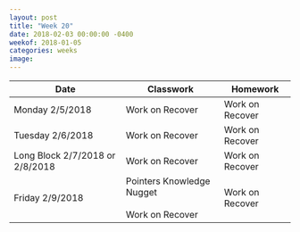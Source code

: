 ```yaml
---
layout: post
title: "Week 20"
date: 2018-02-03 00:00:00 -0400
weekof: 2018-01-05
categories: weeks
image:
---
```


|Date                        |Classwork|Homework|
|----------------------------|---------|--------|
|Monday 2/5/2018            | Work on Recover | Work on Recover |
|Tuesday 2/6/2018           | Work on Recover | Work on Recover |
|Long Block 2/7/2018 or 2/8/2018 | Work on Recover | Work on Recover |
|Friday 2/9/2018            | Pointers Knowledge Nugget <br><br> Work on Recover | Work on Recover |
